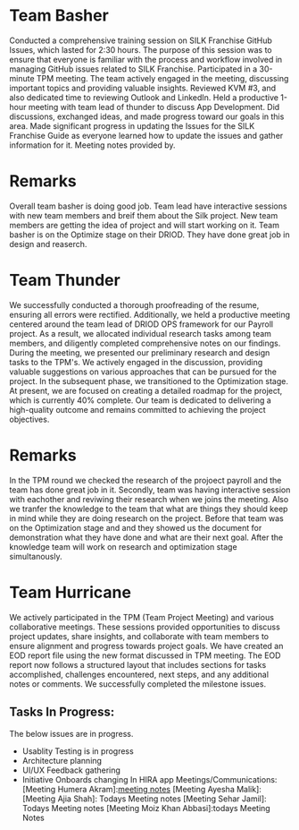 # Team Basher
Conducted a comprehensive training session on SILK Franchise GitHub Issues, which lasted for 2:30 hours. The purpose of this session was to ensure that everyone is familiar with the process and workflow involved in managing GitHub issues related to SILK Franchise.
Participated in a 30-minute TPM meeting. The team actively engaged in the meeting, discussing important topics and providing valuable insights.
Reviewed KVM #3, and also dedicated time to reviewing Outlook and LinkedIn.
Held a productive 1-hour meeting with team lead of thunder to discuss App Development. Did discussions, exchanged ideas, and made progress toward our goals in this area.
Made significant progress in updating the Issues for the SILK Franchise Guide as everyone learned how to update the issues and gather information for it.
Meeting notes provided by.
# Remarks 
Overall team basher is doing good job. Team lead have interactive sessions with new team members and breif them about the Silk project. New team members are getting the idea of project and will start working on it. Team basher is on the Optimize stage on their DRIOD. They have done great job in design and reaserch.
# Team Thunder
We successfully conducted a thorough proofreading of the resume, ensuring all errors were rectified. Additionally, we held a productive meeting centered around the team lead of DRIOD OPS framework for our Payroll project. As a result, we allocated individual research tasks among team members, and diligently completed comprehensive notes on our findings.
During the meeting, we presented our preliminary research and design tasks to the TPM's.
We actively engaged in the discussion, providing valuable suggestions on various approaches that can be pursued for the project. In the subsequent phase, we transitioned to the Optimization stage. At present, we are focused on creating a detailed roadmap for the project, which is currently 40% complete. Our team is dedicated to delivering a high-quality outcome and remains committed to achieving the project objectives.
# Remarks
In the TPM round we checked the research of the projoect payroll and the team has done great job in it. Secondly, team was having interactive session with eachother and reviwing their research when we joins the meeting. Also we tranfer the knowledge to the team that what are things they should keep in mind while they are doing research on the project. Before that team was on the Optimization stage and and they showed us the document for demonstration what they have done and what are their next goal. After the knowledge team will work on research and optimization stage simultanously.
# Team Hurricane
We actively participated in the TPM (Team Project Meeting) and various collaborative meetings. These sessions provided opportunities to discuss project updates, share insights, and collaborate with team members to ensure alignment and progress towards project goals. We have created an EOD report file using the new format discussed in TPM meeting. The EOD report now follows a structured layout that includes sections for tasks accomplished, challenges encountered, next steps, and any additional notes or comments. We successfully completed the milestone issues.
## Tasks In Progress:
The below issues are in progress.
- Usablity Testing is in progress
- Architecture planning
- UI/UX Feedback gathering
- Initiative Onboards changing In HIRA app
Meetings/Communications:
[Meeting Humera Akram]:[meeting notes](https://github.com/FocusChef/Hira/blob/main/Meeting%20Notes/01-06-2023.md)
[Meeting Ayesha Malik]:
[Meeting Ajia Shah]: Todays Meeting notes
[Meeting Sehar Jamil]: Todays Meeting notes
[Meeting Moiz Khan Abbasi]:todays Meeting Notes
